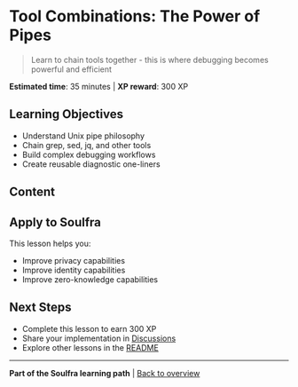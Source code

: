 # Tool Combinations: The Power of Pipes

> Learn to chain tools together - this is where debugging becomes powerful and efficient

**Estimated time**: 35 minutes | **XP reward**: 300 XP

## Learning Objectives

- Understand Unix pipe philosophy
- Chain grep, sed, jq, and other tools
- Build complex debugging workflows
- Create reusable diagnostic one-liners

## Content


## Apply to Soulfra

This lesson helps you:
- Improve privacy capabilities
- Improve identity capabilities
- Improve zero-knowledge capabilities

## Next Steps

- Complete this lesson to earn 300 XP
- Share your implementation in [Discussions](https://github.com/Soulfra/soulfra/discussions)
- Explore other lessons in the [README](../README.md)

---

**Part of the Soulfra learning path** | [Back to overview](../README.md)
